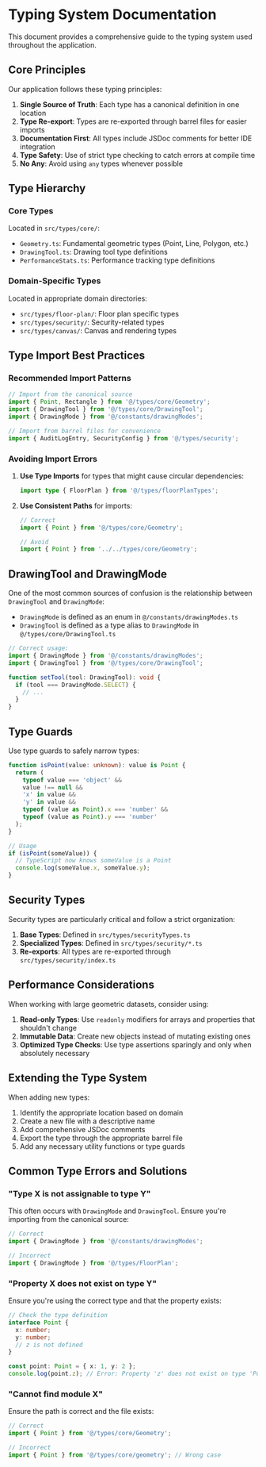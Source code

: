
# Typing System Documentation

This document provides a comprehensive guide to the typing system used throughout the application.

## Core Principles

Our application follows these typing principles:

1. **Single Source of Truth**: Each type has a canonical definition in one location
2. **Type Re-export**: Types are re-exported through barrel files for easier imports
3. **Documentation First**: All types include JSDoc comments for better IDE integration
4. **Type Safety**: Use of strict type checking to catch errors at compile time
5. **No Any**: Avoid using `any` types whenever possible

## Type Hierarchy

### Core Types

Located in `src/types/core/`:

- `Geometry.ts`: Fundamental geometric types (Point, Line, Polygon, etc.)
- `DrawingTool.ts`: Drawing tool type definitions
- `PerformanceStats.ts`: Performance tracking type definitions

### Domain-Specific Types

Located in appropriate domain directories:

- `src/types/floor-plan/`: Floor plan specific types
- `src/types/security/`: Security-related types
- `src/types/canvas/`: Canvas and rendering types

## Type Import Best Practices

### Recommended Import Patterns

```typescript
// Import from the canonical source
import { Point, Rectangle } from '@/types/core/Geometry';
import { DrawingTool } from '@/types/core/DrawingTool';
import { DrawingMode } from '@/constants/drawingModes';

// Import from barrel files for convenience
import { AuditLogEntry, SecurityConfig } from '@/types/security';
```

### Avoiding Import Errors

1. **Use Type Imports** for types that might cause circular dependencies:
   ```typescript
   import type { FloorPlan } from '@/types/floorPlanTypes';
   ```

2. **Use Consistent Paths** for imports:
   ```typescript
   // Correct
   import { Point } from '@/types/core/Geometry';
   
   // Avoid
   import { Point } from '../../types/core/Geometry';
   ```

## DrawingTool and DrawingMode

One of the most common sources of confusion is the relationship between `DrawingTool` and `DrawingMode`:

- `DrawingMode` is defined as an enum in `@/constants/drawingModes.ts`
- `DrawingTool` is defined as a type alias to `DrawingMode` in `@/types/core/DrawingTool.ts`

```typescript
// Correct usage:
import { DrawingMode } from '@/constants/drawingModes';
import { DrawingTool } from '@/types/core/DrawingTool';

function setTool(tool: DrawingTool): void {
  if (tool === DrawingMode.SELECT) {
    // ...
  }
}
```

## Type Guards

Use type guards to safely narrow types:

```typescript
function isPoint(value: unknown): value is Point {
  return (
    typeof value === 'object' &&
    value !== null &&
    'x' in value &&
    'y' in value &&
    typeof (value as Point).x === 'number' &&
    typeof (value as Point).y === 'number'
  );
}

// Usage
if (isPoint(someValue)) {
  // TypeScript now knows someValue is a Point
  console.log(someValue.x, someValue.y);
}
```

## Security Types

Security types are particularly critical and follow a strict organization:

1. **Base Types**: Defined in `src/types/securityTypes.ts`
2. **Specialized Types**: Defined in `src/types/security/*.ts`
3. **Re-exports**: All types are re-exported through `src/types/security/index.ts`

## Performance Considerations

When working with large geometric datasets, consider using:

1. **Read-only Types**: Use `readonly` modifiers for arrays and properties that shouldn't change
2. **Immutable Data**: Create new objects instead of mutating existing ones
3. **Optimized Type Checks**: Use type assertions sparingly and only when absolutely necessary

## Extending the Type System

When adding new types:

1. Identify the appropriate location based on domain
2. Create a new file with a descriptive name
3. Add comprehensive JSDoc comments
4. Export the type through the appropriate barrel file
5. Add any necessary utility functions or type guards

## Common Type Errors and Solutions

### "Type X is not assignable to type Y"

This often occurs with `DrawingMode` and `DrawingTool`. Ensure you're importing from the canonical source:

```typescript
// Correct
import { DrawingMode } from '@/constants/drawingModes';

// Incorrect
import { DrawingMode } from '@/types/FloorPlan';
```

### "Property X does not exist on type Y"

Ensure you're using the correct type and that the property exists:

```typescript
// Check the type definition
interface Point {
  x: number;
  y: number;
  // z is not defined
}

const point: Point = { x: 1, y: 2 };
console.log(point.z); // Error: Property 'z' does not exist on type 'Point'
```

### "Cannot find module X"

Ensure the path is correct and the file exists:

```typescript
// Correct
import { Point } from '@/types/core/Geometry';

// Incorrect
import { Point } from '@/types/core/geometry'; // Wrong case
```
